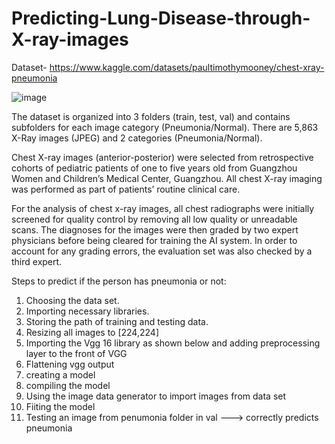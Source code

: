 # Predicting-Lung-Disease-through-X-ray-images

Dataset- https://www.kaggle.com/datasets/paultimothymooney/chest-xray-pneumonia

![image](https://github.com/AshX-77/Predicting-Lung-Disease-through-X-ray-images/assets/120383256/c9548597-ba4c-425d-a3a8-5b00bb50272e)

The dataset is organized into 3 folders (train, test, val) and contains subfolders for each image category (Pneumonia/Normal). There are 5,863 X-Ray images (JPEG) and 2 categories (Pneumonia/Normal).

Chest X-ray images (anterior-posterior) were selected from retrospective cohorts of pediatric patients of one to five years old from Guangzhou Women and Children’s Medical Center, Guangzhou. All chest X-ray imaging was performed as part of patients’ routine clinical care.

For the analysis of chest x-ray images, all chest radiographs were initially screened for quality control by removing all low quality or unreadable scans. The diagnoses for the images were then graded by two expert physicians before being cleared for training the AI system. In order to account for any grading errors, the evaluation set was also checked by a third expert.

Steps to predict if the person has pneumonia or not:
1. Choosing the data set.
2. Importing necessary libraries.
3. Storing the path of training and testing data.
4. Resizing all images to [224,224]
5. Importing the Vgg 16 library as shown below and adding preprocessing layer to the front of VGG
6. Flattening vgg output
7. creating a model
8. compiling the model
9. Using the image data generator to import images from data set
10. Fiiting the model
11. Testing an image from penumonia folder in val ---> correctly predicts pneumonia
